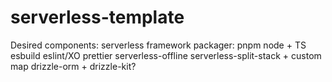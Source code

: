 # serverless-template

Desired components:
serverless framework
packager: pnpm
node + TS
esbuild
eslint/XO
prettier
serverless-offline
serverless-split-stack + custom map
drizzle-orm + drizzle-kit?

